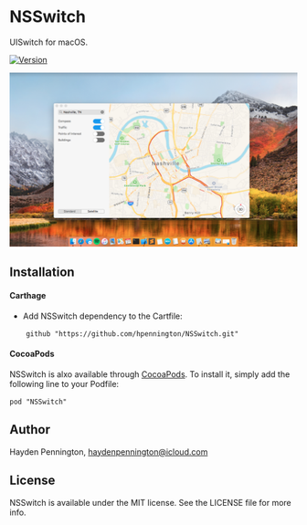 # NSSwitch

UISwitch for macOS.


[![Version](https://img.shields.io/cocoapods/v/NSSwitch.svg?style=flat)](http://cocoapods.org/pods/NSSwitch)

![](./NSSwitch_screenshot.png)


## Installation

#### Carthage

- Add NSSwitch dependency to the Cartfile:
```
	github "https://github.com/hpennington/NSSwitch.git"
```

#### CocoaPods

NSSwitch is alxo available through [CocoaPods](http://cocoapods.org). To install
it, simply add the following line to your Podfile:

```
pod "NSSwitch"
```

## Author

Hayden Pennington, haydenpennington@icloud.com

## License

NSSwitch is available under the MIT license. See the LICENSE file for more info.

